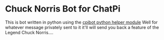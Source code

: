 # Chuck Norris Bot for ChatPi
This is bot written in python using the 
[cpibot python helper module](https://github.com/aki237/cpibot-python)
Well for whatever message privately sent to it it'll will send you back a
feature of the Legend Chuck Norris....
